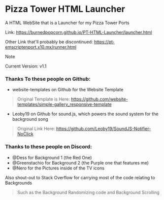 # Pizza Tower HTML Launcher
A HTML WebSite that is a Launcher for my Pizza Tower Ports

Link: https://burnedpopcorn.github.io/PT-HTML-Launcher/launcher.html

Other Link that'll probably be discontinued: https://pt-emscriptenport.x10.mx/runner.html

> [!NOTE]
> Current Version: v1.1

### Thanks To these people on Github:
- website-templates on Github for the Website Template
> Original Template is Here: https://github.com/website-templates/simple-gallery_responsive-template

- Leoby19 on Github for sound.js, which powers the sound system for the background song
> Original Link Here: https://github.com/Leoby19/SoundJS-Notifier-NoClick

### Thanks to these people on Discord:
- @Dess for Background 1 (the Red One)
- @Greenstachio for Background 2 (the Purple one that features me)
- @Nero for the Pictures inside of the TV icons

Also shout-out to Stack Overflow for carrying most of the code relating to Backgrounds
> Such as the Background Randomizing code and Background Scrolling
